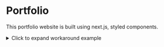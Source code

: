 # Portfolio

This portfolio website is built using next.js, styled components.

<details>
<summary>Click to expand workaround example</summary>
<br />

**components/StyledLink.js**

```javascript
import Link from "next/link";
import styled from "styled-components";

const StyledLink = ({ as, children, className, href }) => (
  <Link href={href} as={as} passHref>
    <a className={className}>{children}</a>
  </Link>
);

export default styled(StyledLink)`
  color: #0075e0;
  text-decoration: none;
  transition: all 0.2s ease-in-out;

  &:hover {
    color: #40a9ff;
  }

  &:focus {
    color: #40a9ff;
    outline: none;
    border: 0;
  }
`;
```

**pages/index.js**

```javascript
import StyledLink from "../components/StyledLink";

export default () => (
  <StyledLink href="/post/[pid]" forwardedAs="/post/abc">
    First post
  </StyledLink>
);
```

</details>
